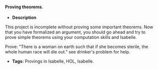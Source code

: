 #### Proving theorems.

- **Description**

This project is incomplete without proving some important theorems. 
Now that you have formalized an argument, you should go ahead and try to prove simple theorems using your computation skills and Isabelle.
 
Prove:
"There is a woman on earth such that if she becomes sterile, the whole human race will die out." 
see drinker's problem for help.

- **Tags:** Provings in Isabelle, HOL, Isabelle.
